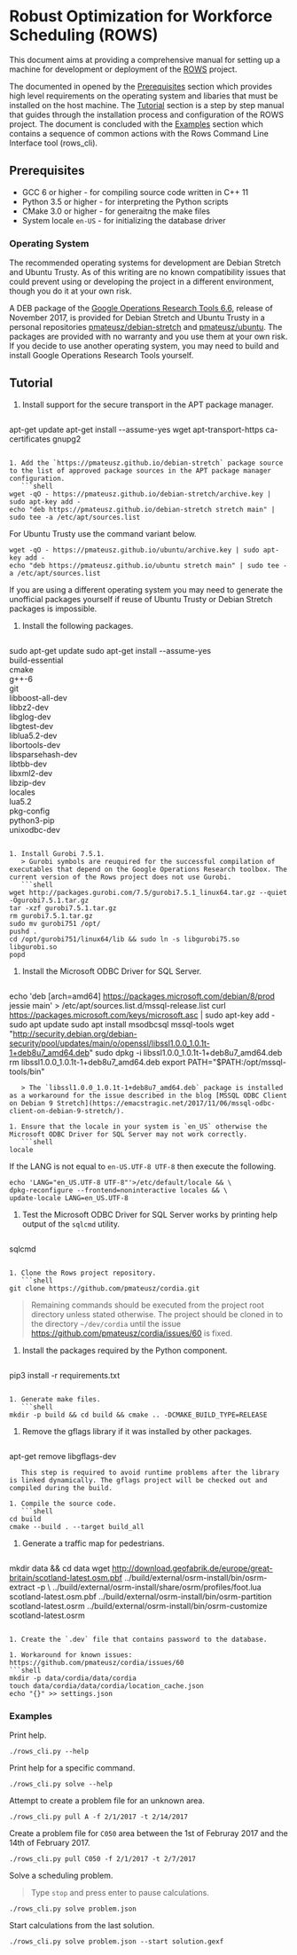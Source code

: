 # Robust Optimization for Workforce Scheduling (ROWS)
This document aims at providing a comprehensive manual for setting up a machine for development or deployment of the [ROWS](https://github.com/pmateusz/cordia) project.

The documented in opened by the [Prerequisites](#Prerequisites) section which provides high level requirements on the operating system and libaries that must be installed on the host machine. The [Tutorial](#Tutorial) section is a step by step manual that guides through the installation process and configuration of the ROWS project. The document is concluded with the [Examples](#Examples) section which contains a sequence of common actions with the Rows Command Line Interface tool (rows_cli).

## Prerequisites
* GCC 6 or higher - for compiling source code written in C++ 11
* Python 3.5 or higher - for interpreting the Python scripts
* CMake 3.0 or higher - for generaitng the make files
* System locale `en-US` - for initializing the database driver

### Operating System
The recommended operating systems for development are Debian Stretch and Ubuntu Trusty. As of this writing are no known compatibility issues that could prevent using or developing the project in a different environment, though you do it at your own risk.

A DEB package of the [Google Operations Research Tools 6.6](https://github.com/google/or-tools/releases/tag/v6.6), release of November 2017, is provided for Debian Stretch and Ubuntu Trusty in a personal repositories [pmateusz/debian-stretch](https://github.com/pmateusz/debian-stretch) and [pmateusz/ubuntu](https://github.com/pmateusz/ubuntu). The packages are provided with no warranty and you use them at your own risk. If you decide to use another operating system, you may need to build and install Google Operations Research Tools yourself.

## Tutorial
1. Install support for the secure transport in the APT package manager.
   ```shell
apt-get update
apt-get install --assume-yes wget apt-transport-https ca-certificates gnupg2 
```

1. Add the `https://pmateusz.github.io/debian-stretch` package source to the list of approved package sources in the APT package manager configuration.
   ```shell
wget -qO - https://pmateusz.github.io/debian-stretch/archive.key | sudo apt-key add -
echo "deb https://pmateusz.github.io/debian-stretch stretch main" | sudo tee -a /etc/apt/sources.list
```

   For Ubuntu Trusty use the command variant below.
   ```shell
wget -qO - https://pmateusz.github.io/ubuntu/archive.key | sudo apt-key add -
echo "deb https://pmateusz.github.io/ubuntu stretch main" | sudo tee -a /etc/apt/sources.list
```

   If you are using a different operating system you may need to generate the unofficial packages yourself if reuse of Ubuntu Trusty or Debian Stretch packages is impossible.

1. Install the following packages.
   ```shell
sudo apt-get update
sudo apt-get install --assume-yes \
build-essential \
cmake \
g++-6 \
git \
libboost-all-dev \
libbz2-dev \
libglog-dev \
libgtest-dev \
liblua5.2-dev \
libortools-dev \
libsparsehash-dev \
libtbb-dev \
libxml2-dev \
libzip-dev \
locales \
lua5.2 \
pkg-config \
python3-pip \
unixodbc-dev
```

1. Install Gurobi 7.5.1.
   > Gurobi symbols are reuquired for the successful compilation of executables that depend on the Google Operations Research toolbox. The current version of the Rows project does not use Gurobi.
   ```shell
wget http://packages.gurobi.com/7.5/gurobi7.5.1_linux64.tar.gz --quiet -Ogurobi7.5.1.tar.gz
tar -xzf gurobi7.5.1.tar.gz
rm gurobi7.5.1.tar.gz
sudo mv gurobi751 /opt/
pushd .
cd /opt/gurobi751/linux64/lib && sudo ln -s libgurobi75.so libgurobi.so
popd
```

1. Install the Microsoft ODBC Driver for SQL Server.
   ```shell
echo  'deb [arch=amd64] https://packages.microsoft.com/debian/8/prod jessie main' > /etc/apt/sources.list.d/mssql-release.list
curl https://packages.microsoft.com/keys/microsoft.asc | sudo apt-key add -
sudo apt update
sudo apt install msodbcsql mssql-tools
wget "http://security.debian.org/debian-security/pool/updates/main/o/openssl/libssl1.0.0_1.0.1t-1+deb8u7_amd64.deb"
sudo dpkg -i libssl1.0.0_1.0.1t-1+deb8u7_amd64.deb
rm libssl1.0.0_1.0.1t-1+deb8u7_amd64.deb
export PATH="$PATH:/opt/mssql-tools/bin"
```
   > The `libssl1.0.0_1.0.1t-1+deb8u7_amd64.deb` package is installed as a workaround for the issue described in the blog [MSSQL ODBC Client on Debian 9 Stretch](https://emacstragic.net/2017/11/06/mssql-odbc-client-on-debian-9-stretch/).

1. Ensure that the locale in your system is `en_US` otherwise the Microsoft ODBC Driver for SQL Server may not work correctly.
   ```shell
locale
```

   If the LANG is not equal to `en-US.UTF-8 UTF-8` then execute the following.

   ```shell
echo 'LANG="en_US.UTF-8 UTF-8"'>/etc/default/locale && \
dpkg-reconfigure --frontend=noninteractive locales && \
update-locale LANG=en_US.UTF-8
```

1. Test the Microsoft ODBC Driver for SQL Server works by printing help output of the `sqlcmd` utility.
   ```shell
sqlcmd
```

1. Clone the Rows project repository.
   ```shell
git clone https://github.com/pmateusz/cordia.git
```

   > Remaining commands should be executed from the project root directory unless stated otherwise.
   > The project should be cloned in to the directory `~/dev/cordia` until the issue https://github.com/pmateusz/cordia/issues/60 is fixed.

1. Install the packages required by the Python component.
   ```shell
pip3 install -r requirements.txt
```

1. Generate make files.
   ```shell
mkdir -p build && cd build && cmake .. -DCMAKE_BUILD_TYPE=RELEASE
```

1. Remove the gflags library if it was installed by other packages.
   ```shell
apt-get remove libgflags-dev
```
   This step is required to avoid runtime problems after the library is linked dynamically. The gflags project will be checked out and compiled during the build.

1. Compile the source code.
   ```shell
cd build
cmake --build . --target build_all
```

1. Generate a traffic map for pedestrians.
   ```shell
mkdir data && cd data
wget http://download.geofabrik.de/europe/great-britain/scotland-latest.osm.pbf
../build/external/osrm-install/bin/osrm-extract -p \ ../build/external/osrm-install/share/osrm/profiles/foot.lua scotland-latest.osm.pbf
../build/external/osrm-install/bin/osrm-partition scotland-latest.osrm
../build/external/osrm-install/bin/osrm-customize scotland-latest.osrm
```

1. Create the `.dev` file that contains password to the database.

1. Workaround for known issues: https://github.com/pmateusz/cordia/issues/60
```shell
mkdir -p data/cordia/data/cordia
touch data/cordia/data/cordia/location_cache.json
echo "{}" >> settings.json
```

### Examples

Print help.
```shell
./rows_cli.py --help
```

Print help for a specific command.
```
./rows_cli.py solve --help
```

Attempt to create a problem file for an unknown area.
```shell
./rows_cli.py pull A -f 2/1/2017 -t 2/14/2017
```

Create a problem file for `C050` area between the 1st of Februray 2017 and the 14th of February 2017.
```shell
./rows_cli.py pull C050 -f 2/1/2017 -t 2/7/2017
```

Solve a scheduling problem.
> Type `stop` and press enter to pause calculations.
```shell
./rows_cli.py solve problem.json
```

Start calculations from the last solution.
```shell
./rows_cli.py solve problem.json --start solution.gexf 
```
